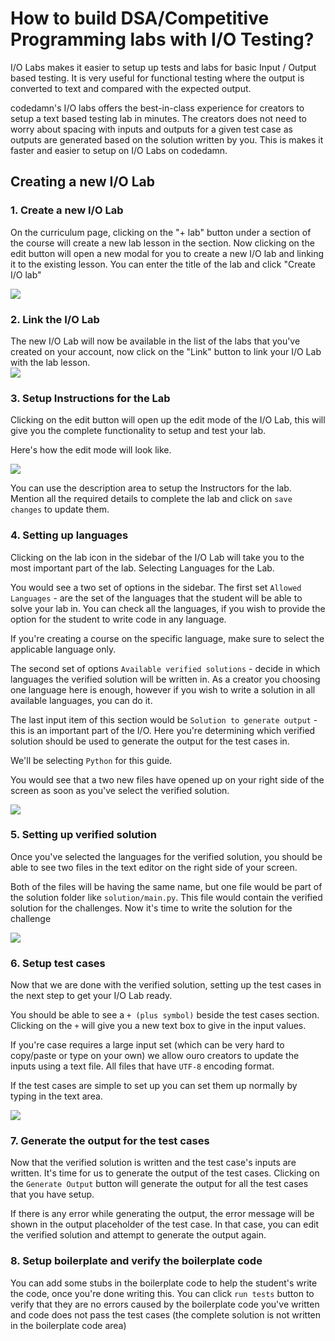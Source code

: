 # How to build DSA/Competitive Programming labs with I/O Testing?

I/O Labs makes it easier to setup up tests and labs for basic Input / Output based testing. It is very useful for functional testing where the output is converted to text and compared with the expected output.

codedamn's I/O labs offers the best-in-class experience for creators to setup a text based testing lab in minutes. The creators does not need to worry about spacing with inputs and outputs for a given test case as outputs are generated based on the solution written by you. This is makes it faster and easier to setup on I/O Labs on codedamn.

## Creating a new I/O Lab

### 1. Create a new I/O Lab

On the curriculum page, clicking on the "+ lab" button under a section of the course will create a new lab lesson in the section. Now clicking on the edit button will open a new modal for you to create a new I/O lab and linking it to the existing lesson. You can enter the title of the lab and click "Create I/O lab"

![](/images/guides/io-lab/create-io-lab.png)

### 2. Link the I/O Lab

The new I/O Lab will now be available in the list of the labs that you've created on your account, now click on the "Link" button to link your I/O Lab with the lab lesson.  
![](/images/guides/io-lab/link-io-lab.png)

### 3. Setup Instructions for the Lab

Clicking on the edit button will open up the edit mode of the I/O Lab, this will give you the complete functionality to setup and test your lab.

Here's how the edit mode will look like.

![](/images/guides/io-lab/editmode-preview.png)

You can use the description area to setup the Instructors for the lab. Mention all the required details to complete the lab and click on `save changes` to update them.

### 4. Setting up languages

Clicking on the lab icon in the sidebar of the I/O Lab will take you to the most important part of the lab. Selecting Languages for the Lab.

You would see a two set of options in the sidebar. The first set `Allowed Languages` - are the set of the languages that the student will be able to solve your lab in. You can check all the languages, if you wish to provide the option for the student to write code in any language.

If you're creating a course on the specific language, make sure to select the applicable language only.

The second set of options `Available verified solutions` - decide in which languages the verified solution will be written in. As a creator you choosing one language here is enough, however if you wish to write a solution in all available languages, you can do it.

The last input item of this section would be `Solution to generate output` - this is an important part of the I/O. Here you're determining which verified solution should be used to generate the output for the test cases in.

We'll be selecting `Python` for this guide.

You would see that a two new files have opened up on your right side of the screen as soon as you've select the verified solution.

![](/images/guides/io-lab/verified-solution.png)

### 5. Setting up verified solution

Once you've selected the languages for the verified solution, you should be able to see two files in the text editor on the right side of your screen.

Both of the files will be having the same name, but one file would be part of the solution folder like `solution/main.py`. This file would contain the verified solution for the challenges. Now it's time to write the solution for the challenge

![](/images/guides/io-lab/verified-solution-written.png)

### 6. Setup test cases

Now that we are done with the verified solution, setting up the test cases in the next step to get your I/O Lab ready.

You should be able to see a `+ (plus symbol)` beside the test cases section. Clicking on the `+` will give you a new text box to give in the input values.

If you're case requires a large input set (which can be very hard to copy/paste or type on your own) we allow ouro creators to update the inputs using a text file. All files that have `UTF-8` encoding format.

If the test cases are simple to set up you can set them up normally by typing in the text area.

![](/images/guides/io-lab/setup-test-case.png)

### 7. Generate the output for the test cases

Now that the verified solution is written and the test case's inputs are written. It's time for us to generate the output of the test cases. Clicking on the `Generate Output` button will generate the output for all the test cases that you have setup.

If there is any error while generating the output, the error message will be shown in the output placeholder of the test case. In that case, you can edit the verified solution and attempt to generate the output again.

### 8. Setup boilerplate and verify the boilerplate code

You can add some stubs in the boilerplate code to help the student's write the code, once you're done writing this. You can click `run tests` button to verify that they are no errors caused by the boilerplate code you've written and code does not pass the test cases (the complete solution is not written in the boilerplate code area)
